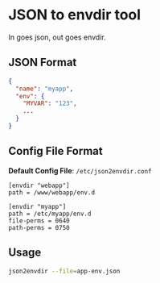 # JSON to envdir tool

In goes json, out goes envdir.

## JSON Format

```json
{
  "name": "myapp",
  "env": {
    "MYVAR": "123", 
    ...
  }
}
```

## Config File Format

**Default Config File**: `/etc/json2envdir.conf`

```
[envdir "webapp"]
path = /www/webapp/env.d

[envdir "myapp"]
path = /etc/myapp/env.d
file-perms = 0640
path-perms = 0750
```

## Usage

```bash
json2envdir --file=app-env.json
```
